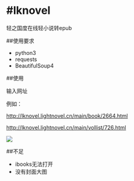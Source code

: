 #lknovel
==========

轻之国度在线轻小说转epub

##使用要求

- python3
- requests
- BeautifulSoup4

##使用

输入网址

例如：

http://lknovel.lightnovel.cn/main/book/2664.html

http://lknovel.lightnovel.cn/main/vollist/726.html

![](https://raw.github.com/bebound/lknovel/master/screenShot/1.PNG)

##不足

- ibooks无法打开
- 没有封面大图